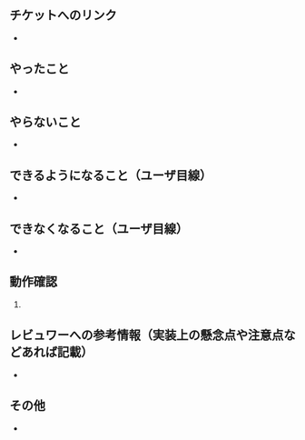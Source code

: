 ## チケットへのリンク
- 

## やったこと
- 

## やらないこと
- 

## できるようになること（ユーザ目線）
- 

## できなくなること（ユーザ目線）
- 

## 動作確認
1. 

## レビュワーへの参考情報（実装上の懸念点や注意点などあれば記載）
- 

## その他
- 